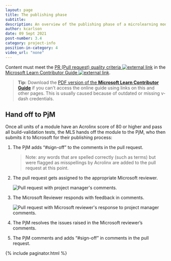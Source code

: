 ```yaml
---
layout: page
title: The publishing phase
subtitle:
description: An overview of the publishing phase of a microlearning module-creation project
author: kcarlson
date: 09 Sept 2021
post-number: 3.4
category: project-info
position-in-category: 4
video_url: "none"
---
```


Content must meet the <a href="https://review.docs.microsoft.com/help/contribute/contribute-how-to-write-pull-request-quality-criteria?toc=/help/learn/toc.json&bc=/help/learn/breadcrumb/toc.json&branch=main" target="_blank">PR (Pull request) quality criteria ![external link](../assets/images/extlink.png)</a> in the <a href="https://review.docs.microsoft.com/help/learn/?branch=main" target="_blank">Microsoft Learn Contributor Guide ![external link](../assets/images/extlink.png)</a>.

>**Tip:**  Download the [PDF version of the **Microsoft Learn Contributor Guide**](../assets/MS_Learn_Contributor_Guide.pdf) if you can't access the online guide using links on this and other pages. This is usually caused  because of outdated or missing v-dash credentials.

## Hand off to PjM

Once all units of a module have an Acrolinx score of 80 or higher and pass all build-validation tests, the MLS hands off the module to the PjM, who then submits it to Microsoft for their publishing process:

1. The PjM adds “#sign-off” to the comments in the pull request.

    > Note: any words that are spelled correctly (such as terms) but were flagged as misspellings by Acrolinx are added to the pull request at this point. 

1. The pull request gets assigned to the appropriate Microsoft reviewer.

    ![Pull request with project manager's comments.](../assets/images/pull-request-pjm-comments.png)

3. The Microsoft Reviewer responds with feedback in comments.

    ![Pull request with Microsoft reviewer's response to project manager comments.](../assets/images/ms-reviewer-respond-pjm-comments.png)

4. The PjM resolves the issues raised in the Microsoft reviewer’s comments.
5. The PjM comments and adds “#sign-off” in comments in the pull request.

{% include paginator.html %}